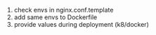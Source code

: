 1. check envs in nginx.conf.template
2. add same envs to Dockerfile
3. provide values during deployment (k8/docker)
